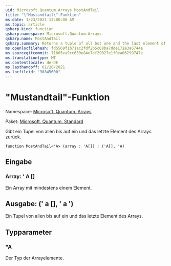 ```yaml
---
uid: Microsoft.Quantum.Arrays.MostAndTail
title: "\"Mustandtail\"-Funktion"
ms.date: 1/23/2021 12:00:00 AM
ms.topic: article
qsharp.kind: function
qsharp.namespace: Microsoft.Quantum.Arrays
qsharp.name: MostAndTail
qsharp.summary: Returns a tuple of all but one and the last element of the array.
ms.openlocfilehash: fd5569f1b71ac2fdf2b5c08ba7dde172e3a6744e
ms.sourcegitcommit: 71605ea9cc630e84e7ef29027e1f0ea06299747e
ms.translationtype: MT
ms.contentlocale: de-DE
ms.lasthandoff: 01/26/2021
ms.locfileid: "98845600"
---
```

# <a name="mostandtail-function"></a>"Mustandtail"-Funktion

Namespace: [Microsoft. Quantum. Arrays](xref:Microsoft.Quantum.Arrays)

Paket: [Microsoft. Quantum. Standard](https://nuget.org/packages/Microsoft.Quantum.Standard)


Gibt ein Tupel von allen bis auf ein und das letzte Element des Arrays zurück.

```qsharp
function MostAndTail<'A> (array : 'A[]) : ('A[], 'A)
```


## <a name="input"></a>Eingabe

### <a name="array--a"></a>Array: ' A []

Ein Array mit mindestens einem Element.



## <a name="output--aa"></a>Ausgabe: (' a [], ' a ')

Ein Tupel von allen bis auf ein und das letzte Element des Arrays.

## <a name="type-parameters"></a>Typparameter

### <a name="a"></a>"A

Der Typ der Arrayelemente.